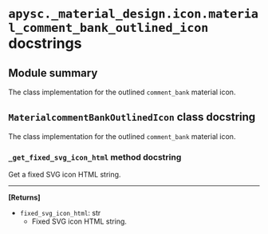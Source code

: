 # `apysc._material_design.icon.material_comment_bank_outlined_icon` docstrings

## Module summary

The class implementation for the outlined `comment_bank` material icon.

## `MaterialcommentBankOutlinedIcon` class docstring

The class implementation for the outlined `comment_bank` material icon.

### `_get_fixed_svg_icon_html` method docstring

Get a fixed SVG icon HTML string.<hr>

**[Returns]**

- `fixed_svg_icon_html`: str
  - Fixed SVG icon HTML string.